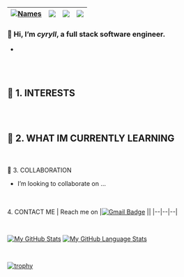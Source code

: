 | [![Names](https://img.shields.io/badge/cyryl-<COLOR>.svg)](https://shields.io/) | ![](https://komarev.com/ghpvc/?username=cyryll&color=blue) | ![](https://img.shields.io/github/followers/cyryll) | ![](https://img.shields.io/github/stars/cyryll?label=Profile%20Stars&logo=Profile%20stars&logoColor=r) |
--| --| --| --|

### 👋 Hi, I’m ***cyryll***, a full stack software engineer.
-
<br><br>👀 1.  INTERESTS
- 

<br><br>🌱 2.  WHAT IM CURRENTLY LEARNING
- 

<br><br>💞️ 3.  COLLABORATION
- I’m looking to collaborate on ...

<br><br> 4.   CONTACT ME
| Reach me on |[![Gmail Badge](https://img.shields.io/badge/Gmail-D14836?style=for-the-badge&logo=gmail&logoColor=white)](mailto:cyrylpaull@gmail.com) ||
|--|--|--|

<br> 

[![My GitHub Stats](https://github-readme-stats.vercel.app/api/?username=cyryll&count_private=true&theme=tokyonight&showicons=true)]()
[![My GitHub Language Stats](https://github-readme-stats.vercel.app/api/top-langs/?username=cyryll&langs_count=5&theme=tokyonight)]()

<br>

[![trophy](https://github-profile-trophy.vercel.app/?username=cyryll)](https://github.com/ryo-ma/github-profile-trophy)

<br>
